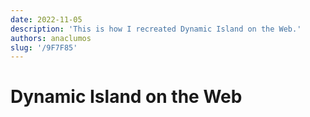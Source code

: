 ```yaml
---
date: 2022-11-05
description: 'This is how I recreated Dynamic Island on the Web.'
authors: anaclumos
slug: '/9F7F85'
---
```


# Dynamic Island on the Web
